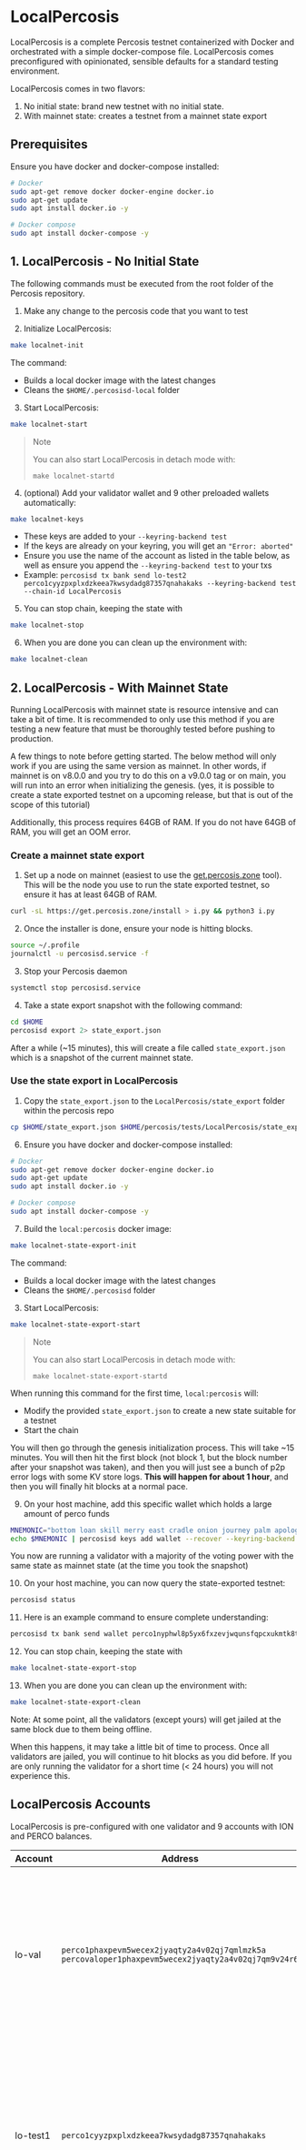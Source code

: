 # LocalPercosis

LocalPercosis is a complete Percosis testnet containerized with Docker and orchestrated with a simple docker-compose file. LocalPercosis comes preconfigured with opinionated, sensible defaults for a standard testing environment.

LocalPercosis comes in two flavors:

1. No initial state: brand new testnet with no initial state. 
2. With mainnet state: creates a testnet from a mainnet state export

## Prerequisites

Ensure you have docker and docker-compose installed:

```sh
# Docker
sudo apt-get remove docker docker-engine docker.io
sudo apt-get update
sudo apt install docker.io -y

# Docker compose
sudo apt install docker-compose -y
```

## 1. LocalPercosis - No Initial State

The following commands must be executed from the root folder of the Percosis repository.

1. Make any change to the percosis code that you want to test

2. Initialize LocalPercosis:

```bash
make localnet-init
```

The command:

- Builds a local docker image with the latest changes
- Cleans the `$HOME/.percosisd-local` folder

3. Start LocalPercosis:

```bash
make localnet-start
```

> Note
>
> You can also start LocalPercosis in detach mode with:
>
> `make localnet-startd`

4. (optional) Add your validator wallet and 9 other preloaded wallets automatically:

```bash
make localnet-keys
```

- These keys are added to your `--keyring-backend test`
- If the keys are already on your keyring, you will get an `"Error: aborted"`
- Ensure you use the name of the account as listed in the table below, as well as ensure you append the `--keyring-backend test` to your txs
- Example: `percosisd tx bank send lo-test2 perco1cyyzpxplxdzkeea7kwsydadg87357qnahakaks --keyring-backend test --chain-id LocalPercosis`

5. You can stop chain, keeping the state with

```bash
make localnet-stop
```

6. When you are done you can clean up the environment with:

```bash
make localnet-clean
```

## 2. LocalPercosis - With Mainnet State

Running LocalPercosis with mainnet state is resource intensive and can take a bit of time.
It is recommended to only use this method if you are testing a new feature that must be thoroughly tested before pushing to production.

A few things to note before getting started. The below method will only work if you are using the same version as mainnet. In other words,
if mainnet is on v8.0.0 and you try to do this on a v9.0.0 tag or on main, you will run into an error when initializing the genesis.
(yes, it is possible to create a state exported testnet on a upcoming release, but that is out of the scope of this tutorial)

Additionally, this process requires 64GB of RAM. If you do not have 64GB of RAM, you will get an OOM error.

### Create a mainnet state export

1. Set up a node on mainnet (easiest to use the [get.percosis.zone](https://get.percosis.zone) tool). This will be the node you use to run the state exported testnet, so ensure it has at least 64GB of RAM.

```sh
curl -sL https://get.percosis.zone/install > i.py && python3 i.py
```

2. Once the installer is done, ensure your node is hitting blocks.

```sh
source ~/.profile
journalctl -u percosisd.service -f
```

3. Stop your Percosis daemon

```sh
systemctl stop percosisd.service
```

4. Take a state export snapshot with the following command:

```sh
cd $HOME
percosisd export 2> state_export.json
```

After a while (~15 minutes), this will create a file called `state_export.json` which is a snapshot of the current mainnet state.

### Use the state export in LocalPercosis

1. Copy the `state_export.json` to the `LocalPercosis/state_export` folder within the percosis repo

```sh
cp $HOME/state_export.json $HOME/percosis/tests/LocalPercosis/state_export/
```

6. Ensure you have docker and docker-compose installed:

```sh
# Docker
sudo apt-get remove docker docker-engine docker.io
sudo apt-get update
sudo apt install docker.io -y

# Docker compose
sudo apt install docker-compose -y
```

7. Build the `local:percosis` docker image:

```bash
make localnet-state-export-init
```

The command:

- Builds a local docker image with the latest changes
- Cleans the `$HOME/.percosisd` folder

3. Start LocalPercosis:

```bash
make localnet-state-export-start
```

> Note
>
> You can also start LocalPercosis in detach mode with:
>
> `make localnet-state-export-startd`

When running this command for the first time, `local:percosis` will:

- Modify the provided `state_export.json` to create a new state suitable for a testnet
- Start the chain

You will then go through the genesis initialization process. This will take ~15 minutes.
You will then hit the first block (not block 1, but the block number after your snapshot was taken), and then you will just see a bunch of p2p error logs with some KV store logs.
**This will happen for about 1 hour**, and then you will finally hit blocks at a normal pace.

9. On your host machine, add this specific wallet which holds a large amount of perco funds

```sh
MNEMONIC="bottom loan skill merry east cradle onion journey palm apology verb edit desert impose absurd oil bubble sweet glove shallow size build burst effort"
echo $MNEMONIC | percosisd keys add wallet --recover --keyring-backend test
```

You now are running a validator with a majority of the voting power with the same state as mainnet state (at the time you took the snapshot)

10. On your host machine, you can now query the state-exported testnet:

```sh
percosisd status
```

11. Here is an example command to ensure complete understanding:

```sh
percosisd tx bank send wallet perco1nyphwl8p5yx6fxzevjwqunsfqpcxukmtk8t60m 10000000ufury --chain-id testing1 --keyring-backend test
```

12. You can stop chain, keeping the state with

```bash
make localnet-state-export-stop
```

13. When you are done you can clean up the environment with:

```bash
make localnet-state-export-clean
```

Note: At some point, all the validators (except yours) will get jailed at the same block due to them being offline.

When this happens, it may take a little bit of time to process. Once all validators are jailed, you will continue to hit blocks as you did before.
If you are only running the validator for a short time (< 24 hours) you will not experience this.

## LocalPercosis Accounts

LocalPercosis is pre-configured with one validator and 9 accounts with ION and PERCO balances.

| Account   | Address                                                                                                | Mnemonic                                                                                                                                                                   |
|-----------|--------------------------------------------------------------------------------------------------------|----------------------------------------------------------------------------------------------------------------------------------------------------------------------------|
| lo-val    | `perco1phaxpevm5wecex2jyaqty2a4v02qj7qmlmzk5a`<br/>`percovaloper1phaxpevm5wecex2jyaqty2a4v02qj7qm9v24r6` | `satisfy adjust timber high purchase tuition stool faith fine install that you unaware feed domain license impose boss human eager hat rent enjoy dawn`                    |
| lo-test1  | `perco1cyyzpxplxdzkeea7kwsydadg87357qnahakaks`                                                          | `notice oak worry limit wrap speak medal online prefer cluster roof addict wrist behave treat actual wasp year salad speed social layer crew genius`                       |
| lo-test2  | `perco18s5lynnmx37hq4wlrw9gdn68sg2uxp5rgk26vv`                                                          | `quality vacuum heart guard buzz spike sight swarm shove special gym robust assume sudden deposit grid alcohol choice devote leader tilt noodle tide penalty`              |
| lo-test3  | `perco1qwexv7c6sm95lwhzn9027vyu2ccneaqad4w8ka`                                                          | `symbol force gallery make bulk round subway violin worry mixture penalty kingdom boring survey tool fringe patrol sausage hard admit remember broken alien absorb`        |
| lo-test4  | `perco14hcxlnwlqtq75ttaxf674vk6mafspg8xwgnn53`                                                          | `bounce success option birth apple portion aunt rural episode solution hockey pencil lend session cause hedgehog slender journey system canvas decorate razor catch empty` |
| lo-test5  | `perco12rr534cer5c0vj53eq4y32lcwguyy7nndt0u2t`                                                          | `second render cat sing soup reward cluster island bench diet lumber grocery repeat balcony perfect diesel stumble piano distance caught occur example ozone loyal`        |
| lo-test6  | `perco1nt33cjd5auzh36syym6azgc8tve0jlvklnq7jq`                                                          | `spatial forest elevator battle also spoon fun skirt flight initial nasty transfer glory palm drama gossip remove fan joke shove label dune debate quick`                  |
| lo-test7  | `perco10qfrpash5g2vk3hppvu45x0g860czur8ff5yx0`                                                          | `noble width taxi input there patrol clown public spell aunt wish punch moment will misery eight excess arena pen turtle minimum grain vague inmate`                       |
| lo-test8  | `perco1f4tvsdukfwh6s9swrc24gkuz23tp8pd3e9r5fa`                                                          | `cream sport mango believe inhale text fish rely elegant below earth april wall rug ritual blossom cherry detail length blind digital proof identify ride`                 |
| lo-test9  | `perco1myv43sqgnj5sm4zl98ftl45af9cfzk7nhjxjqh`                                                          | `index light average senior silent limit usual local involve delay update rack cause inmate wall render magnet common feature laundry exact casual resource hundred`       |
| lo-test10 | `perco14gs9zqh8m49yy9kscjqu9h72exyf295afg6kgk`                                                          | `prefer forget visit mistake mixture feel eyebrow autumn shop pair address airport diesel street pass vague innocent poem method awful require hurry unhappy shoulder`     |

## Tests

### Software-upgrade test

To test a software upgrade, you can use the `submit_upgrade_proposal.sh` script located in the `scripts/` folder. This script automatically creates a proposal to upgrade the software to the specified version and votes "yes" on the proposal. Once the proposal passes and the upgrade height is reached, you can update your localpercosis instance to use the new version.

#### Usage 

To use the script:

1. make sure you have a running LocalPercosis instance

2. run the following command:

```bash
./scripts/submit_upgrade_proposal.sh <upgrade version>
```

Replace `<upgrade version>` with the version of the software you want to upgrade to, for example. If no version is specified, the script will default to `v15` version.

The script does the following:

- Creates an upgrade proposal with the specified version and description.
- Votes "yes" on the proposal.

#### Upgrade

Once the upgrade height is reached, you need to update your `localpercosis` instance to use the new software. 

There are two ways to do this:

1. Change the image in the `docker-compose.yml` file to use the new version, and then restart LocalPercosis using `make localnet-start`. For example:

```yaml
services:
  percosisd:
    image: <NEW_IMAGE_I_WANT_TO_USE>
    # All this needs to be commented to don't build the image with local changes
    # 
    # build:
    #     context: ../../
    #     dockerfile: Dockerfile
    #     args:
    #     RUNNER_IMAGE: alpine:3.17
    #     GO_VERSION: 1.20
```

2. Checkout the Percosis repository to a different `ref` that includes the new version, and then rebuild and restart LocalPercosis using `make localnet-start`. Make sure to don't delete your `~/.percosisd-local` folder.

## FAQ

Q: How do I enable pprof server in localpercosis?

A: everything but the Dockerfile is already configured. Since we use a production Dockerfile in localpercosis, we don't want to expose the pprof server there by default. As a result, if you would like to use pprof, make sure to add `EXPOSE 6060` to the Dockerfile and rebuild the localpercosis image.
